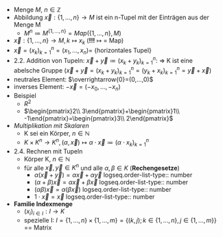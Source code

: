- Menge $M$, $n\in\mathbb{Z}$
- Abbildung $\overrightarrow{x}:\lbrace1,...,n\rbrace\rightarrow M$ ist ein n-Tupel mit der Einträgen aus der Menge M
	- $M^{n}\coloneqq M^{\lbrace1,...,n\rbrace}=Map(\lbrace1,...,n\rbrace,M)$
- $\overrightarrow{x}:\lbrace1,...,n\rbrace\rightarrow M,k\mapsto x_{k}$ (**!!!** $\mapsto$ = Map)
- $\overrightarrow{x}=(x_{k})_{k=1}^{n}=(x_1,...,x_{n})=$ {horizontales Tupel}
- 2.2. Addition von Tupeln: $\overrightarrow{x}+\overrightarrow{y}\coloneqq (x_{k}+y_{k})_{k=1}^{n}$: => K ist eine abelsche Gruppe ($\overrightarrow{x}+\overrightarrow{y}=(x_{k}+y_{k})_{k=1}^{n}=(y_{k}+x_{k})_{k=1}^{n}=\overrightarrow{y}+\overrightarrow{x}$)
- neutrales Element: $\overrightarrow{0}=(0,...,0)$
- inverses Element: $-\overrightarrow{x}=(-x_0,...,-x_{n})$
- Beispiel
	- $R^2$
	- $\begin{pmatrix}2\\ 3\end{pmatrix}+\begin{pmatrix}1\\ -1\end{pmatrix}=\begin{pmatrix}3\\ 2\end{pmatrix}$
- *Multiplikation mit Skalaren*
	- K sei ein Körper, $n\in\mathbb{N}$
	- $K\times K^{n}\rightarrow K^{n},(\alpha,\overrightarrow{x})\mapsto\alpha\cdot\overrightarrow{x}\coloneqq (\alpha\cdot x_{k})_{k=1}^{n}$
- 2.4. Rechnen mit Tupeln
	- Körper K, $n\in\mathbb{N}$
	- für alle $\overrightarrow{x},\overrightarrow{y}\in K^{n}$ und alle $\alpha,\beta\in K$ (**Rechengesetze**)
		- $\alpha(\overrightarrow{x}+\overrightarrow{y})=\alpha\overrightarrow{x}+\alpha\overrightarrow{y}$
		  logseq.order-list-type:: number
		- $(\alpha+\beta)\overrightarrow{x}=\alpha\overrightarrow{x}+\beta\overrightarrow{x}$
		  logseq.order-list-type:: number
		- $(\alpha\beta)\overrightarrow{x}=\alpha(\beta\overrightarrow{x})$
		  logseq.order-list-type:: number
		- $1\cdot\overrightarrow{x}=\overrightarrow{x}$
		  logseq.order-list-type:: number
- **Familie Indexmenge**
	- $(x_{i})_{i\in I}:I\rightarrow K$
	- spezielle I: $I=\lbrace1,...,n\rbrace\times\lbrace1,...,m\rbrace=\lbrace(k,j);k\in\lbrace1,...,n\rbrace,j\in\lbrace1,...,m\rbrace\rbrace$ == Matrix